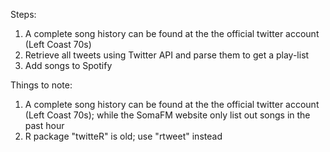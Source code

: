Steps:

1. A complete song history can be found at the the official twitter account (Left Coast 70s)
2. Retrieve all tweets using Twitter API and parse them to get a play-list
3. Add songs to Spotify


Things to note:
1. A complete song history can be found at the the official twitter account (Left Coast 70s); while the SomaFM website only list out songs in the past hour
2. R package "twitteR" is old; use "rtweet" instead
